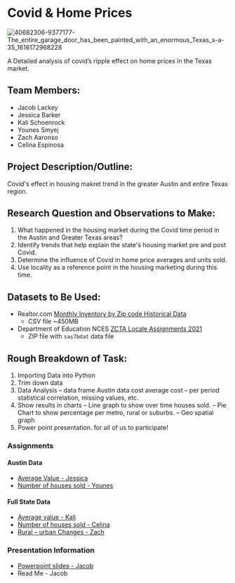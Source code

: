 # Covid & Home Prices
![40682306-9377177-The_entire_garage_door_has_been_painted_with_an_enormous_Texas_s-a-35_1616172968228](https://user-images.githubusercontent.com/120591725/233154686-a319e98e-497d-439c-b831-f91cb09c7e57.jpg)

A Detailed analysis of covid’s ripple effect on home prices in the Texas market.

## Team Members:
- Jacob Lackey
- Jessica Barker
- Kali Schoenrock
- Younes Smyej
- Zach Aaronso
- Celina Espinosa

## Project Description/Outline: 
Covid's effect in housing makret trend in the greater Austin and entire Texas region.

## Research Question and Observations to Make: 
1. What happened in the housing market during the Covid time period in the Austin and Greater Texas areas?
2. Identify trends that help explain the state's housing market pre and post Covid. 
3. Determine the influence of Covid in home price averages and units sold. 
4. Use locality as a reference point in the housing marketing during this time. 


## Datasets to Be Used:
- Realtor.com [Monthly Inventory by Zip code Historical Data](https://www.realtor.com/research/data/)
	- CSV file ~450MB
- Department of Education NCES [ZCTA Locale Assignments 2021](https://nces.ed.gov/programs/edge/Geographic/ZCTAAssignments)
	- ZIP file with `sas7bdat` data file

## Rough Breakdown of Task:
1. Importing Data into Python
2. Trim down data 
3. Data Analysis
	– data frame Austin data cost average cost
	– per period statistical correlation, missing values, etc.
4. Show results in charts
	– Line graph to show over time houses sold.
	– Pie Chart to show percentage per metro, rural or suburbs.
	– Geo spatial graph 
5. Power point presentation. for all of us to participate!

### Assignments
#### Austin Data 
- [Average Value - Jessica](housingtrend.ipynb)
- [Number of houses sold - Younes](Number&#32;of&#32;houses&#32;sold.ipynb)

#### Full State Data
- [Average value - Kali ](TexasStateHousingPricingData.ipynb)
- [Number of houses sold - Celina](texas_state_count_%20data.ipynb)
- [Rural – urban Changes - Zach](housing_by_locale.ipynb)

### Presentation Information
- [Powerpoint slides - Jacob](Covid&#32;&&#32;Texas&#32;Housing&#32;Presentation.pdf)
- Read Me - Jacob


